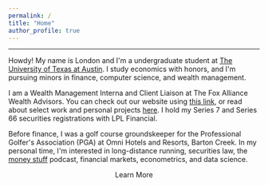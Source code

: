```yaml
---
permalink: /
title: "Home"
author_profile: true
---
```

------

Howdy! My name is London and I'm a undergraduate student at [The University of Texas at Austin](https://www.utexas.edu/). I study economics with honors, and I'm pursuing minors in finance, computer science, and wealth management.

I am a Wealth Management Interna and Client Liaison at The Fox Alliance Wealth Advisors. You can check out our website using [this link](https://www.foxalliancewealth.com/), or read about select work and personal projects [here](https://londonchamberlain.com/portfolio/). I hold my Series 7 and Series 66 securities registrations with LPL Financial.

Before finance, I was a golf course groundskeeper for the Professional Golfer's Association (PGA) at Omni Hotels and Resorts, Barton Creek. In my personal time, I'm interested in long-distance running, securities law, the [money stuff](https://podcasts.apple.com/us/podcast/money-stuff-the-podcast/id1739582836) podcast, financial markets, econometrics, and data science.

<div style="text-align:center;">
    <a href="/about/" class="btn" style="text-decoration: none;">Learn More</a>
</div>

